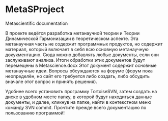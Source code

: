 # MetaSProject
Metascientific documentation

В проекте ведётся разработка метанаучной теории и Теории Динамической Гармонизации в теоретическом аспекте. Эта метанаучная часть не содержит программных продуктов, но содержит материал, который включает в себя всю основную метанаучную докукментацию. Сюда можно добавлять любые документы, если они заслуживают анализа. Итоги обработки этих документов будут перемещены в Metascience.docx Этот документ содержит основные метанаучные идеи. Вопросы обсуждаются на форуме (форум пока неопределён, но сайт его требуется либо создать, либо обсудить вначале этот вопрос и принять решения).

Удобнее всего установить программу TortoiseSVN, затем создать на диске в удобном месте папку, в которой будут находиться данные документы, и далее, кликнув на папке, найти в контекстном меню команду SVN commit. Прочтите прежде всего документацию по пользованию программой!

